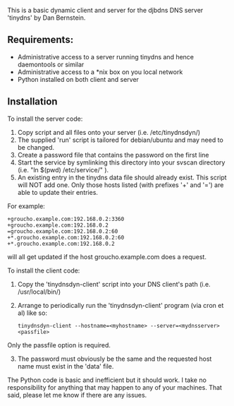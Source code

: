 This is a basic dynamic client and server for the djbdns DNS 
server 'tinydns' by Dan Bernstein.

## Requirements:

- Administrative access to a server running tinydns and hence
  daemontools or similar
- Administrative access to a \*nix box on you local network
- Python installed on both client and server

## Installation

To install the server code:

1. Copy script and all files onto your server (i.e. /etc/tinydnsdyn/)
2. The supplied 'run' script is tailored for debian/ubuntu and may
   need to be changed.
3. Create a password file that contains the password on the first line
4. Start the service by symlinking this directory into your svscan
   directory (i.e. "ln $(pwd) /etc/service/" ).
5. An existing entry in the tinydns data file should already exist.
   This script will NOT add one. Only those hosts listed 
   (with prefixes '+' and '=') are able to update their entries.

For example:

    +groucho.example.com:192.168.0.2:3360
    +groucho.example.com:192.168.0.2
    =groucho.example.com:192.168.0.2:60
    +*.groucho.example.com:192.168.0.2:60
    +*.groucho.example.com:192.168.0.2

will all get updated if the host groucho.example.com does a request.
   

To install the client code:

1. Copy the 'tinydnsdyn-client' script into your DNS client's path
   (i.e. /usr/local/bin/)
2. Arrange to periodically run the 'tinydnsdyn-client' program (via
   cron et al) like so:

       tinydnsdyn-client --hostname=<myhostname> --server=<mydnsserver> <passfile>

Only the passfile option is required.

3. The password must obviously be the same and the requested host name
   must exist in the 'data' file.

The Python code is basic and inefficient but it should work. I take no
responsibility for anything that may happen to any of your machines.
That said, please let me know if there are any issues.
